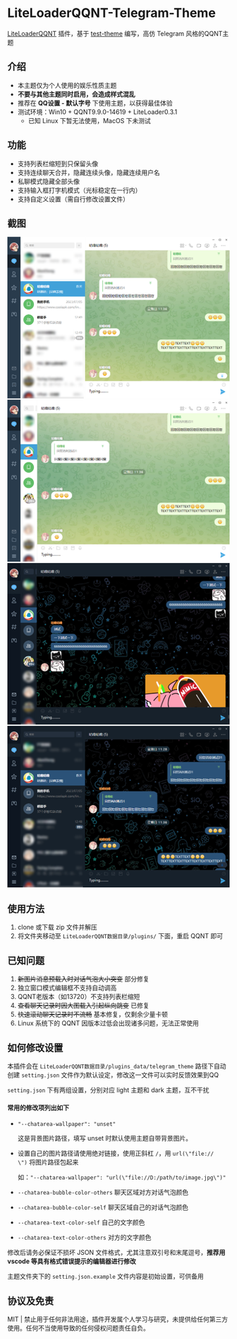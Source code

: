 # LiteLoaderQQNT-Telegram-Theme

[LiteLoaderQQNT](https://github.com/mo-jinran/LiteLoaderQQNT)
插件，基于 [test-theme](https://github.com/mo-jinran/test-theme) 编写，高仿 Telegram 风格的QQNT主题

## 介绍

- 本主题仅为个人使用的娱乐性质主题
- **不要与其他主题同时启用，会造成样式混乱**
- 推荐在 **QQ设置 - 默认字号** 下使用主题，以获得最佳体验
- 测试环境：Win10 + QQNT9.9.0-14619 + LiteLoader0.3.1
  - 已知 Linux 下暂无法使用，MacOS 下未测试

## 功能

- 支持列表栏缩短到只保留头像
- 支持连续聊天合并，隐藏连续头像，隐藏连续用户名
- 私聊模式隐藏全部头像
- 支持输入框打字机模式（光标稳定在一行内）
- 支持自定义设置（需自行修改设置文件）

## 截图

![1.png](screenshots/1.png)
![2.png](screenshots/2.png)
![3.png](screenshots/3.png)
![4.png](screenshots/4.png)

## 使用方法

1. clone 或下载 zip 文件并解压
2. 将文件夹移动至 `LiteLoaderQQNT数据目录/plugins/` 下面，重启 QQNT 即可

## 已知问题

1. ~~新图片消息预载入时对话气泡大小突变~~ 部分修复
2. 独立窗口模式编辑框不支持自动调高
3. QQNT老版本（如13720）不支持列表栏缩短
4. ~~查看聊天记录时因大图载入引起纵向跳变~~ 已修复
5. ~~快速滚动聊天记录时不流畅~~ 基本修复，仅剩余少量卡顿
6. Linux 系统下的 QQNT 因版本过低会出现诸多问题，无法正常使用

## 如何修改设置

本插件会在 `LiteLoaderQQNT数据目录/plugins_data/telegram_theme` 路径下自动创建 `setting.json` 文件作为默认设定，修改这一文件可以实时反馈效果到QQ

`setting.json` 下有两组设置，分别对应 light 主题和 dark 主题，互不干扰

#### 常用的修改项列出如下

- `"--chatarea-wallpaper": "unset"`

  这是背景图片路径，填写 unset 时默认使用主题自带背景图片。
- 设置自己的图片路径请使用绝对链接，使用正斜杠 `/`，用 `url(\"file://　　　　\")` 将图片路径包起来

  如：`"--chatarea-wallpaper": "url(\"file://D:/path/to/image.jpg\")"`

- `--chatarea-bubble-color-others` 聊天区域对方对话气泡颜色

- `--chatarea-bubble-color-self` 聊天区域自己的对话气泡颜色

- `--chatarea-text-color-self` 自己的文字颜色

- `--chatarea-text-color-others` 对方的文字颜色

修改后请务必保证不损坏 JSON 文件格式，尤其注意双引号和末尾逗号，**推荐用 vscode 等具有格式错误提示的编辑器进行修改**

主题文件夹下的 `setting.json.example` 文件内容是初始设置，可供备用

## 协议及免责

MIT | 禁止用于任何非法用途，插件开发属个人学习与研究，未提供给任何第三方使用。任何不当使用导致的任何侵权问题责任自负。
